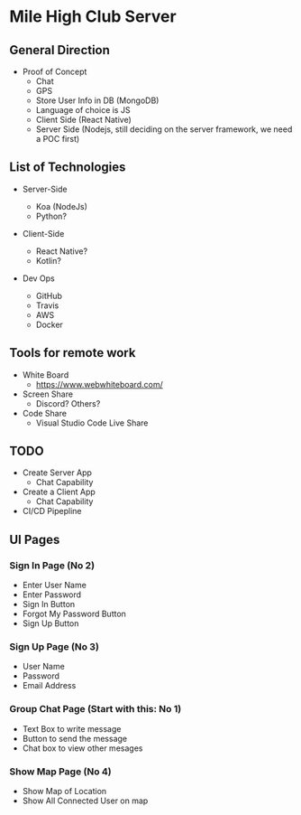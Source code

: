 # Mile High Club Server
## General Direction
  - Proof of Concept
    - Chat
    - GPS
    - Store User Info in DB (MongoDB)
    - Language of choice is JS
    - Client Side (React Native)
    - Server Side (Nodejs, still deciding on the server framework, we need a POC first)

## List of Technologies
  - Server-Side
    - Koa (NodeJs)
    - Python?

  - Client-Side
    - React Native?
    - Kotlin?

  - Dev Ops
    - GitHub
    - Travis
    - AWS
    - Docker

## Tools for remote work
  - White Board
    - https://www.webwhiteboard.com/
  - Screen Share
    - Discord? Others?
  - Code Share
    - Visual Studio Code Live Share

## TODO
  - Create Server App
    - Chat Capability
  - Create a Client App
    - Chat Capability
  - CI/CD Pipepline

## UI Pages
### Sign In Page (No 2)
  - Enter User Name
  - Enter Password
  - Sign In Button
  - Forgot My Password Button
  - Sign Up Button

### Sign Up Page (No 3)
  - User Name
  - Password
  - Email Address

### Group Chat Page (Start with this: No 1)
  - Text Box to write message
  - Button to send the message
  - Chat box to view other mesages

### Show Map Page (No 4)
  - Show Map of Location
  - Show All Connected User on map
